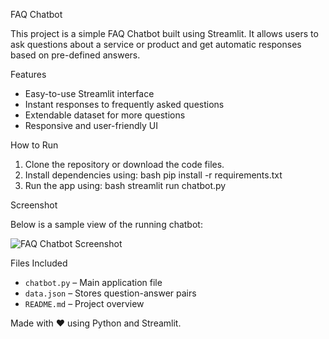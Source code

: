 
 FAQ Chatbot 

This project is a simple FAQ Chatbot built using Streamlit. It allows users to ask questions about a service or product and get automatic responses based on pre-defined answers.

 Features

- Easy-to-use Streamlit interface
- Instant responses to frequently asked questions
- Extendable dataset for more questions
- Responsive and user-friendly UI

 How to Run

1. Clone the repository or download the code files.
2. Install dependencies using:
   bash
   pip install -r requirements.txt
3. Run the app using:
   bash
   streamlit run chatbot.py

 Screenshot

Below is a sample view of the running chatbot:

![FAQ Chatbot Screenshot](Screenshot_2025-07-18_131203.png)

 Files Included

- `chatbot.py` – Main application file
- `data.json` – Stores question-answer pairs
- `README.md` – Project overview


Made with ❤️ using Python and Streamlit.
